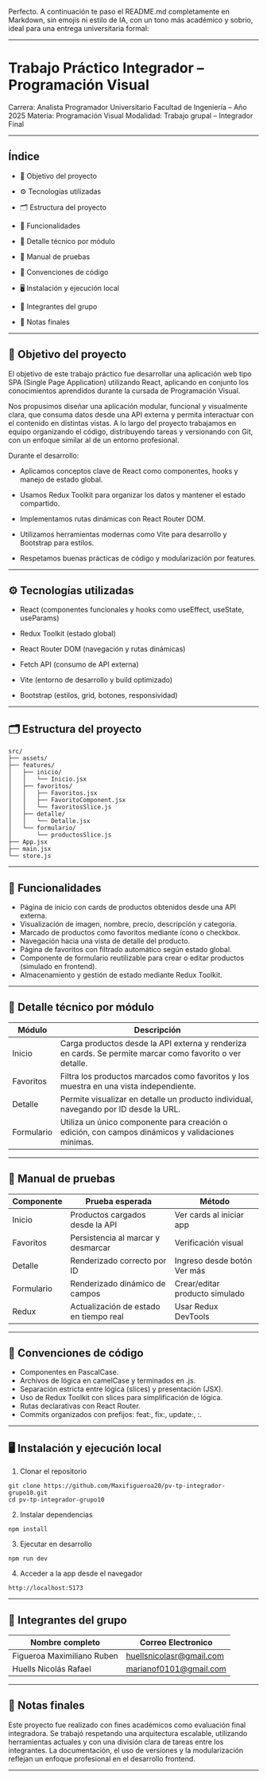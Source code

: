 Perfecto. A continuación te paso el README.md completamente en Markdown, sin emojis ni estilo de IA, con un tono más académico y sobrio, ideal para una entrega universitaria formal:

---

# Trabajo Práctico Integrador – Programación Visual

Carrera: Analista Programador Universitario
Facultad de Ingeniería – Año 2025
Materia: Programación Visual
Modalidad: Trabajo grupal – Integrador Final

---

## Índice

- 📌 Objetivo del proyecto

- ⚙️ Tecnologías utilizadas

- 🗂 Estructura del proyecto

- 🧩 Funcionalidades

- 🔧 Detalle técnico por módulo

- 🧪 Manual de pruebas

- 🧹 Convenciones de código

- 🖥 Instalación y ejecución local

- 👥 Integrantes del grupo

- 📝 Notas finales

---

## 📌 Objetivo del proyecto

El objetivo de este trabajo práctico fue desarrollar una aplicación web tipo SPA (Single Page Application) utilizando React, aplicando en conjunto los conocimientos aprendidos durante la cursada de Programación Visual.

Nos propusimos diseñar una aplicación modular, funcional y visualmente clara, que consuma datos desde una API externa y permita interactuar con el contenido en distintas vistas. A lo largo del proyecto trabajamos en equipo organizando el código, distribuyendo tareas y versionando con Git, con un enfoque similar al de un entorno profesional.

Durante el desarrollo:

- Aplicamos conceptos clave de React como componentes, hooks y manejo de estado global.

- Usamos Redux Toolkit para organizar los datos y mantener el estado compartido.

- Implementamos rutas dinámicas con React Router DOM.

- Utilizamos herramientas modernas como Vite para desarrollo y Bootstrap para estilos.

- Respetamos buenas prácticas de código y modularización por features.

---

## ⚙️ Tecnologías utilizadas

- React (componentes funcionales y hooks como useEffect, useState, useParams)

- Redux Toolkit (estado global)

- React Router DOM (navegación y rutas dinámicas)

- Fetch API (consumo de API externa)

- Vite (entorno de desarrollo y build optimizado)

- Bootstrap (estilos, grid, botones, responsividad)

---

## 🗂 Estructura del proyecto

```
src/
├── assets/
├── features/
│   ├── inicio/
│   │   └── Inicio.jsx
│   ├── favoritos/
│   │   ├── Favoritos.jsx
│   │   ├── FavoritoComponent.jsx
│   │   └── favoritosSlice.js
│   ├── detalle/
│   │   └── Detalle.jsx
│   └── formulario/
│       └── productosSlice.js
├── App.jsx
├── main.jsx
└── store.js
```

---

## 🧩 Funcionalidades

- Página de inicio con cards de productos obtenidos desde una API externa.
- Visualización de imagen, nombre, precio, descripción y categoría.
- Marcado de productos como favoritos mediante ícono o checkbox.
- Navegación hacia una vista de detalle del producto.
- Página de favoritos con filtrado automático según estado global.
- Componente de formulario reutilizable para crear o editar productos (simulado en frontend).
- Almacenamiento y gestión de estado mediante Redux Toolkit.

---

## 🔧 Detalle técnico por módulo

| Módulo     | Descripción                                                                                               |
| ---------- | --------------------------------------------------------------------------------------------------------- |
| Inicio     | Carga productos desde la API externa y renderiza en cards. Se permite marcar como favorito o ver detalle. |
| Favoritos  | Filtra los productos marcados como favoritos y los muestra en una vista independiente.                    |
| Detalle    | Permite visualizar en detalle un producto individual, navegando por ID desde la URL.                      |
| Formulario | Utiliza un único componente para creación o edición, con campos dinámicos y validaciones mínimas.         |

---

## 🧪 Manual de pruebas

| Componente | Prueba esperada                        | Método                         |
| ---------- | -------------------------------------- | ------------------------------ |
| Inicio     | Productos cargados desde la API        | Ver cards al iniciar app       |
| Favoritos  | Persistencia al marcar y desmarcar     | Verificación visual            |
| Detalle    | Renderizado correcto por ID            | Ingreso desde botón Ver más    |
| Formulario | Renderizado dinámico de campos         | Crear/editar producto simulado |
| Redux      | Actualización de estado en tiempo real | Usar Redux DevTools            |

---

## 🧹 Convenciones de código

- Componentes en PascalCase.
- Archivos de lógica en camelCase y terminados en .js.
- Separación estricta entre lógica (slices) y presentación (JSX).
- Uso de Redux Toolkit con slices para simplificación de lógica.
- Rutas declarativas con React Router.
- Commits organizados con prefijos: feat:, fix:, update:, :.

---

## 🖥 Instalación y ejecución local

1. Clonar el repositorio

```
git clone https://github.com/Maxifigueroa20/pv-tp-integrador-grupo10.git
cd pv-tp-integrador-grupo10
```

2. Instalar dependencias

```
npm install
```

3. Ejecutar en desarrollo

```
npm run dev
```

4. Acceder a la app desde el navegador

```
http://localhost:5173
```

---

## 👥 Integrantes del grupo

| Nombre completo            | Correo Electronico       |
| -------------------------- | ------------------------ |
| Figueroa Maximiliano Ruben | huellsnicolasr@gmail.com |
| Huells Nicolás Rafael      | marianof0101@gmail.com   |

---

## 📝 Notas finales

Este proyecto fue realizado con fines académicos como evaluación final integradora. Se trabajó respetando una arquitectura escalable, utilizando herramientas actuales y con una división clara de tareas entre los integrantes. La documentación, el uso de versiones y la modularización reflejan un enfoque profesional en el desarrollo frontend.

---
